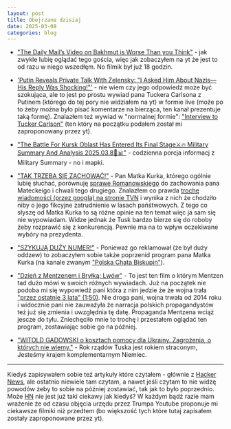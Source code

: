 ```yaml
---
layout: post 
title: Obejrzane dzisiaj
date: 2025-03-08 
categories: blog
---
```



* ["The Daily Mail’s Video on Bakhmut is Worse Than you Think"][L01] - jak zwykle lubię oglądać tego gościa, więc jak zobaczyłem na yt że jest to od razu w niego wszedłęm. No filmik był już 18 godzin.

* ['Putin Reveals Private Talk With Zelensky: "I Asked Him About Nazis—His Reply Was Shocking!"'][L04] - nie wiem czy jego odpowiedź może być szokująca, ale to jest po prostu wywiad pana Tuckera Carlsona z Putinem (którego do tej pory nie widziałem na yt) w formie live (może po to żeby można było pisać komentarze na bierząca, ten kanał prezentuje taką formę). Znalazłem też wywiad w "normalnej formie": ["Interview to Tucker Carlson"][L14] (ten który na początku podałem został mi zaproponowany przez yt).

* ["The Battle For Kursk Oblast Has Entered Its Final Stage⚔️🔥 Military Summary And Analysis 2025.03.8📅📊"][L05] - codzienna porcja informacj z Military Summary - no i mapki.

* ["TAK TRZEBA SIĘ ZACHOWAĆ!"][L08] - Pan Matka Kurka, którego ogólnie lubię słuchać, porównuję [sprawe Romanowskiego][L09] do zachowania pana Mateckeigo i chwali tego drugiego. Znalazłem co prawda [trochę wiadomości (przez googla) na stronie TVN][L13] i wynika z nich że chodziło niby o jego fikcyjne zatrudnienie w lasach pańśtwowych. Z tego co słyszę od Matka Kurka to są różne opinie na ten temat więc ja sam się nie wypowiadam. Widze jednak że Tusk bardzo bierze się do roboby żeby rozprawić się z konkurencją. Pewnie ma na to wpływ oczekiwane wybóry na prezydenta.

* ["SZYKUJĄ DUŻY NUMER!"][L10] - Ponieważ go reklamował (że był duży oddzew) to zobaczyłem sobie także poprzenid program pana Matka Kurka (na kanale zwanym ["Polska Chata Biskupin"][L11]).

* ["Dzień z Mentzenem i Bryłką: Lwów"][L06] - To jest ten film o którym Mentzen tad dużo mówi w swoich różnych wywiadach. Już na początek nie podoba mi się wypowiedź pani która z nim jedzie że że wojna trała ["przez ostatnie 3 lata" (1:50)][L07]. Nie droga pani, wojna trwała od 2014 roku i widocznie pani nie zauważyła że narracja polskich propagandystów też już się zmienia i uwzględnia tę datę. Propaganda Mentzena wciąż jescze do tyłu. Zniechęciło mnie to trochę i przestałem oglądać ten program, zostawiając sobie go na później.

* ["WITOLD GADOWSKI o kosztach pomocy dla Ukrainy. Zagrożenia, o których nie wiemy."][L12] - Rok rządów Tuska jest rokiem straconym, Jesteśmy krajem komplementarnym Niemiec.

---
Kiedyś zapisywałem sobie też artykuły które czytałem - głównie z [Hacker News][La0], ale ostatnio niewiele tam czytam, a nawet jeśli czytam to nie widzę powodów żeby to sobie na później zostawiać, tak jak to było poprzednio. Może [HN][La0] nie jest już taki ciekawy jak kiedyś? W każdym bądź razie mam wrażenie że od czasu objęcia urzędu przez Trumpa Youtube proponuje mi ciekawsze filmiki niż przedtem (bo większość tych które tutaj zapisałem zostały zaproponowane przez yt).

<!-- links -->
[L01]: https://www.youtube.com/watch?v=DX0iU2wf2vE
[L04]: https://www.youtube.com/watch?v=k1IpddFvzX0
[L05]: https://www.youtube.com/watch?v=186oninW21E
[L06]: https://www.youtube.com/watch?v=S228OsmYjOQ
[L07]: https://youtu.be/S228OsmYjOQ?si=UUYoo-E_pAhwU970&t=110
[L08]: https://www.youtube.com/watch?v=nFSQO8Nyxa8
[L09]: https://tvn24.pl/polska/sprawa-marcina-romanowskiego-o-co-chodzi-st8007081
[L10]: https://www.youtube.com/watch?v=98ThEyqjzLw
[L11]: https://www.youtube.com/@Matka_Kurka
[L12]: https://www.youtube.com/watch?v=1yuV7b3Lrvk
[L13]: https://tvn24.pl/polska/posel-pis-dariusz-matecki-przed-sadem-decyzja-o-areszcie-st8339979
[L14]: https://www.youtube.com/watch?v=hYfByTcY49k
[La0]: https://www.hckrnews.com
